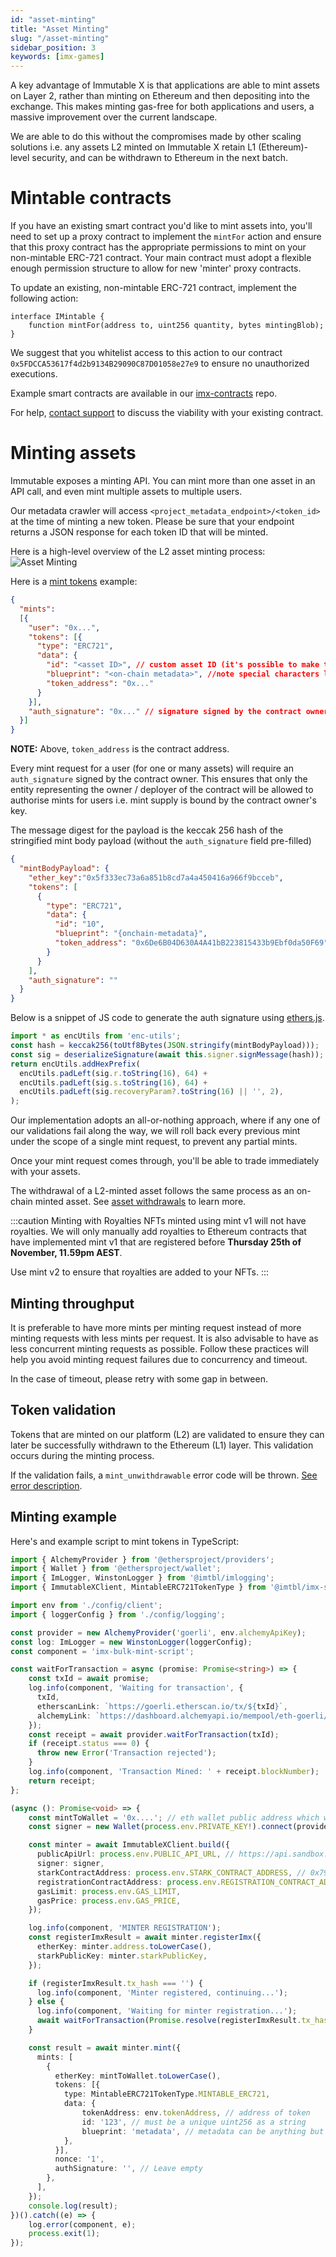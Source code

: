 ```yaml
---
id: "asset-minting"
title: "Asset Minting"
slug: "/asset-minting"
sidebar_position: 3
keywords: [imx-games]
---
```

A key advantage of Immutable X is that applications are able to mint assets on Layer 2, rather than minting on Ethereum and then depositing into the exchange. This makes minting gas-free for both applications and users, a massive improvement over the current landscape.  

We are able to do this without the compromises made by other scaling solutions i.e. any assets L2 minted on Immutable X retain L1 (Ethereum)-level security, and can be withdrawn to Ethereum in the next batch. 

# Mintable contracts
If you have an existing smart contract you'd like to mint assets into, you'll need to set up a proxy contract to implement the `mintFor` action and ensure that this proxy contract has the appropriate permissions to mint on your non-mintable ERC-721 contract. Your main contract must adopt a flexible enough permission structure to allow for new 'minter' proxy contracts. 

To update an existing, non-mintable ERC-721 contract, implement the following action:
```solidity
interface IMintable {
    function mintFor(address to, uint256 quantity, bytes mintingBlob); 
}
```

We suggest that you whitelist access to this action to our contract `0x5FDCCA53617f4d2b9134B29090C87D01058e27e9` to ensure no unauthorized executions.

Example smart contracts are available in our [imx-contracts](https://github.com/immutable/imx-contracts) repo. 

For help, [contact support](https://support.immutable.com) to discuss the viability with your existing contract.

# Minting assets
Immutable exposes a minting API. You can mint more than one asset in an API call, and even mint multiple assets to multiple users.

Our metadata crawler will access `<project_metadata_endpoint>/<token_id>` at the time of minting a new token. Please be sure that your endpoint returns a JSON response for each token ID that will be minted.

Here is a high-level overview of the L2 asset minting process:
![Asset Minting](/img/AssetMinting.png)

Here is a [mint tokens](/reference#/operations/mintTokens) example:
```json
{
  "mints":
  [{
    "user": "0x...",
    "tokens": [{
      "type": "ERC721",
      "data": {
        "id": "<asset ID>", // custom asset ID (it's possible to make this the ERC-721 token ID depending on the mintable contract implementation)
        "blueprint": "<on-chain metadata>", //note special characters like '<' or '>' cannot be part of the blueprint
        "token_address": "0x..."
      }
    }],
    "auth_signature": "0x..." // signature signed by the contract owner
  }]    
}
```

**NOTE:** Above, `token_address` is the contract address.

Every mint request for a user (for one or many assets) will require an `auth_signature` signed by the contract owner. This ensures that only the entity representing the owner / deployer of the contract will be allowed to authorise mints for users i.e. mint supply is bound by the contract owner's key.

The message digest for the payload is the keccak 256 hash of the stringified mint body payload (without the `auth_signature` field pre-filled)

```json
{
  "mintBodyPayload": {
    "ether_key":"0x5f333ec73a6a851b8cd7a4a450416a966f9bcceb",
    "tokens": [
      {
        "type": "ERC721",
        "data": {
          "id": "10",
          "blueprint": "{onchain-metadata}",
          "token_address": "0x6De6B04D630A4A41bB223815433b9Ebf0da50F69"
        }
      }
    ],
    "auth_signature": ""
  }
}
```

Below is a snippet of JS code to generate the auth signature using [ethers.js](https://docs.ethers.io/v5/).

```typescript
import * as encUtils from 'enc-utils';
const hash = keccak256(toUtf8Bytes(JSON.stringify(mintBodyPayload)));
const sig = deserializeSignature(await this.signer.signMessage(hash));
return encUtils.addHexPrefix(
  encUtils.padLeft(sig.r.toString(16), 64) +
  encUtils.padLeft(sig.s.toString(16), 64) +
  encUtils.padLeft(sig.recoveryParam?.toString(16) || '', 2),
);
```
Our implementation adopts an all-or-nothing approach, where if any one of our validations fail along the way, we will roll back every previous mint under the scope of a single mint request, to prevent any partial mints.

Once your mint request comes through, you'll be able to trade immediately with your assets.

The withdrawal of a L2-minted asset follows the same process as an on-chain minted asset. See [asset withdrawals](./asset-withdrawals.md) to learn more. 

:::caution Minting with Royalties
NFTs minted using mint v1 will not have royalties. We will only manually add royalties to Ethereum contracts that have implemented mint v1 that are registered before **Thursday 25th of November, 11.59pm AEST**. 

Use mint v2 to ensure that royalties are added to your NFTs.
:::

## Minting throughput
It is preferable to have more mints per minting request instead of more minting requests with less mints per request. It is also advisable to have as less concurrent minting requests as possible. Follow these practices will help you avoid minting request failures due to concurrency and timeout.

In the case of timeout, please retry with some gap in between.

## Token validation
Tokens that are minted on our platform (L2) are validated to ensure they can later be successfully withdrawn to the Ethereum (L1) layer. This validation occurs during the minting process.

If the validation fails, a `mint_unwithdrawable` error code will be thrown. [See error description](../../troubleshooting/error-codes.md#mint_unwithdrawable).

## Minting example
Here's and example script to mint tokens in TypeScript:
```typescript
import { AlchemyProvider } from '@ethersproject/providers';
import { Wallet } from '@ethersproject/wallet';
import { ImLogger, WinstonLogger } from '@imtbl/imlogging';
import { ImmutableXClient, MintableERC721TokenType } from '@imtbl/imx-sdk';

import env from './config/client';
import { loggerConfig } from './config/logging';

const provider = new AlchemyProvider('goerli', env.alchemyApiKey);
const log: ImLogger = new WinstonLogger(loggerConfig);
const component = 'imx-bulk-mint-script';

const waitForTransaction = async (promise: Promise<string>) => {
    const txId = await promise;
    log.info(component, 'Waiting for transaction', {
      txId,
      etherscanLink: `https://goerli.etherscan.io/tx/${txId}`,
      alchemyLink: `https://dashboard.alchemyapi.io/mempool/eth-goerli/tx/${txId}`,
    });
    const receipt = await provider.waitForTransaction(txId);
    if (receipt.status === 0) {
      throw new Error('Transaction rejected');
    }
    log.info(component, 'Transaction Mined: ' + receipt.blockNumber);
    return receipt;
};

(async (): Promise<void> => {
    const mintToWallet = '0x....'; // eth wallet public address which will receive the token
    const signer = new Wallet(process.env.PRIVATE_KEY!).connect(provider);

    const minter = await ImmutableXClient.build({
      publicApiUrl: process.env.PUBLIC_API_URL, // https://api.sandbox.x.immutable.com/v1 for goerli, https://api.x.immutable.com/v1 for mainnet
      signer: signer,
      starkContractAddress: process.env.STARK_CONTRACT_ADDRESS, // 0x7917eDb51ecD6CdB3F9854c3cc593F33de10c623 for goerli, 0x5FDCCA53617f4d2b9134B29090C87D01058e27e9 for mainnet
      registrationContractAddress: process.env.REGISTRATION_CONTRACT_ADDRESS, // 0x1C97Ada273C9A52253f463042f29117090Cd7D83 for goerli, 0x72a06bf2a1CE5e39cBA06c0CAb824960B587d64c for mainnet
      gasLimit: process.env.GAS_LIMIT,
      gasPrice: process.env.GAS_PRICE,
    });

    log.info(component, 'MINTER REGISTRATION');
    const registerImxResult = await minter.registerImx({
      etherKey: minter.address.toLowerCase(),
      starkPublicKey: minter.starkPublicKey,
    });

    if (registerImxResult.tx_hash === '') {
      log.info(component, 'Minter registered, continuing...');
    } else {
      log.info(component, 'Waiting for minter registration...');
      await waitForTransaction(Promise.resolve(registerImxResult.tx_hash));
    }

    const result = await minter.mint({
      mints: [
        {
          etherKey: mintToWallet.toLowerCase(),
          tokens: [{
            type: MintableERC721TokenType.MINTABLE_ERC721,
            data: {
                tokenAddress: env.tokenAddress, // address of token
                id: '123', // must be a unique uint256 as a string
                blueprint: 'metadata', // metadata can be anything but your L1 contract must parse it on withdrawal from the blueprint format '{tokenId}:{metadata}'
            },
          }],
          nonce: '1',
          authSignature: '', // Leave empty
        },
      ],
    });
    console.log(result);
})().catch((e) => {
    log.error(component, e);
    process.exit(1);
});
```